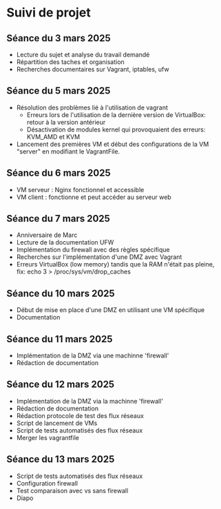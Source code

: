 # Suivi de projet

## Séance du 3 mars 2025
- Lecture du sujet et analyse du travail demandé
- Répartition des taches et organisation
- Recherches documentaires sur Vagrant, iptables, ufw

## Séance du 5 mars 2025
- Résolution des problèmes lié à l'utilisation de vagrant
    - Erreurs lors de l'utilisation de la dernière version de VirtualBox: retour à la version antérieur
    - Désactivation de modules kernel qui provoquaient des erreurs: KVM_AMD et KVM
- Lancement des premières VM et début des configurations de la VM "server" en modifiant le VagrantFile.

## Séance du 6 mars 2025
- VM serveur : Nginx fonctionnel et accessible
- VM client : fonctionne et peut accéder au serveur web

## Séance du 7 mars 2025
- Anniversaire de Marc
- Lecture de la documentation UFW
- Implémentation du firewall avec des règles spécifique
- Recherches sur l'implémentation d'une DMZ avec Vagrant
- Erreurs VirtualBox (low memory) tandis que la RAM n'était pas pleine, fix: echo 3 > /proc/sys/vm/drop_caches

## Séance du 10 mars 2025
- Début de mise en place d'une DMZ en utilisant une VM spécifique
- Documentation

## Séance du 11 mars 2025
- Implémentation de la DMZ via une machinne 'firewall'
- Rédaction de documentation

## Séance du 12 mars 2025
- Implémentation de la DMZ via la machinne 'firewall'
- Rédaction de documentation
- Rédaction protocole de test des flux réseaux
- Script de lancement de VMs
- Script de tests automatisés des flux réseaux
- Merger les vagrantfile

## Séance du 13 mars 2025
- Script de tests automatisés des flux réseaux
- Configuration firewall
- Test comparaison avec vs sans firewall
- Diapo